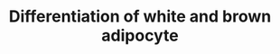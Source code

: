 ---
annotations:
- id: PW:0000004
  parent: regulatory pathway
  type: Pathway Ontology
  value: regulatory pathway
authors:
- Mkutmon
- Egonw
- Susan
- Eweitz
- Marvin M2
description: Development of white versus brown adipocytes (figure from Handbook of
  Obesity). Transcription factors and nuclear regulators controlling the development
  of white versus brown adipocytes are shown in the pathway.  At the bottom a selection
  of identified markers of white and brown adipocytes were added (from Nascimento
  et al).
last-edited: 2021-05-27
organisms:
- Homo sapiens
redirect_from:
- /index.php/Pathway:WP2895
- /instance/WP2895
revision: null
schema-jsonld:
- '@context': https://schema.org/
  '@id': https://wikipathways.github.io/pathways/WP2895.html
  '@type': Dataset
  creator:
    '@type': Organization
    name: WikiPathways
  description: Development of white versus brown adipocytes (figure from Handbook
    of Obesity). Transcription factors and nuclear regulators controlling the development
    of white versus brown adipocytes are shown in the pathway.  At the bottom a selection
    of identified markers of white and brown adipocytes were added (from Nascimento
    et al).
  keywords:
  - ASC-1
  - Adiponectin
  - BMP2
  - BMP4
  - BMP7
  - C/EBPα
  - C/EBPβ
  - C/EBPδ
  - CIDEA
  - EBF3
  - EVA1
  - HOXC8
  - HOXC9
  - HSPB7
  - Leptin
  - PGC-1α
  - PGC-1β
  - PLAC8
  - PPARγ
  - PRDM16
  - Smad1
  - Smad5
  - Smad8
  - Smad9
  - ZIC1
  - Zfp423
  license: CC0
  name: Differentiation of white and brown adipocyte
seo: CreativeWork
title: Differentiation of white and brown adipocyte
wpid: WP2895
---